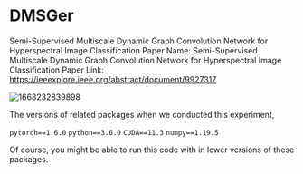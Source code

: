 # DMSGer
Semi-Supervised Multiscale Dynamic Graph Convolution Network for Hyperspectral Image Classification
Paper Name: Semi-Supervised Multiscale Dynamic Graph Convolution Network for Hyperspectral Image Classification
Paper Link: https://ieeexplore.ieee.org/abstract/document/9927317

![1668232839898](https://user-images.githubusercontent.com/74549002/201459834-b5cea107-8579-4448-885e-6ad9a397f359.jpg)

The versions of related packages when we conducted this experiment,

  ```pytorch==1.6.0```
  ```python==3.6.0```
  ```CUDA==11.3```
  ```numpy==1.19.5```

Of course, you might be able to run this code with in lower versions of these packages.
